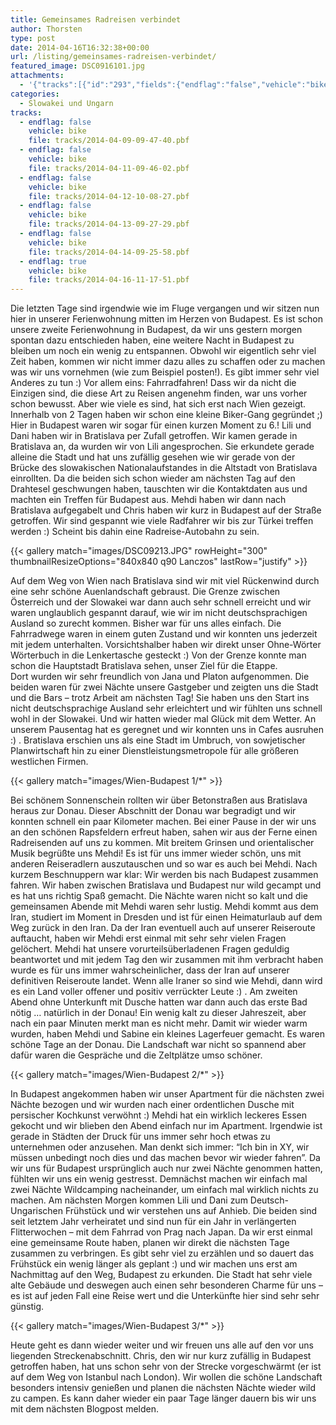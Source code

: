 ```yaml
---
title: Gemeinsames Radreisen verbindet
author: Thorsten
type: post
date: 2014-04-16T16:32:38+00:00
url: /listing/gemeinsames-radreisen-verbindet/
featured_image: DSC0916101.jpg
attachments:
  - '{"tracks":[{"id":"293","fields":{"endflag":"false","vehicle":"bike"}},{"id":"294","fields":{"endflag":"false","vehicle":"bike"}},{"id":"295","fields":{"endflag":"false","vehicle":"bike"}},{"id":"296","fields":{"endflag":"false","vehicle":"bike"}},{"id":"297","fields":{"endflag":"false","vehicle":"bike"}},{"id":"298","fields":{"endflag":"true","vehicle":"bike"}}]}'
categories:
  - Slowakei und Ungarn
tracks:
  - endflag: false
    vehicle: bike
    file: tracks/2014-04-09-09-47-40.pbf
  - endflag: false
    vehicle: bike
    file: tracks/2014-04-11-09-46-02.pbf
  - endflag: false
    vehicle: bike
    file: tracks/2014-04-12-10-08-27.pbf
  - endflag: false
    vehicle: bike
    file: tracks/2014-04-13-09-27-29.pbf
  - endflag: false
    vehicle: bike
    file: tracks/2014-04-14-09-25-58.pbf
  - endflag: true
    vehicle: bike
    file: tracks/2014-04-16-11-17-51.pbf
---
```

Die letzten Tage sind irgendwie wie im Fluge vergangen und wir sitzen nun hier in unserer Ferienwohnung mitten im Herzen von Budapest. Es ist schon unsere zweite Ferienwohnung in Budapest, da wir uns gestern morgen spontan dazu entschieden haben, eine weitere Nacht in Budapest zu bleiben um noch ein wenig zu entspannen. Obwohl wir eigentlich sehr viel Zeit haben, kommen wir nicht immer dazu alles zu schaffen oder zu machen was wir uns vornehmen (wie zum Beispiel posten!). Es gibt immer sehr viel Anderes zu tun :) Vor allem eins: Fahrradfahren! Dass wir da nicht die Einzigen sind, die diese Art zu Reisen angenehm finden, war uns vorher schon bewusst. Aber wie viele es sind, hat sich erst nach Wien gezeigt. Innerhalb von 2 Tagen haben wir schon eine kleine Biker-Gang gegründet ;) Hier in Budapest waren wir sogar für einen kurzen Moment zu 6.! Lili und Dani haben wir in Bratislava per Zufall getroffen. Wir kamen gerade in Bratislava an, da wurden wir von Lili angesprochen. Sie erkundete gerade alleine die Stadt und hat uns zufällig gesehen wie wir gerade von der Brücke des slowakischen Nationalaufstandes in die Altstadt von Bratislava einrollten. Da die beiden sich schon wieder am nächsten Tag auf den Drahtesel geschwungen haben, tauschten wir die Kontaktdaten aus und machten ein Treffen für Budapest aus. Mehdi haben wir dann nach Bratislava aufgegabelt und Chris haben wir kurz in Budapest auf der Straße getroffen. Wir sind gespannt wie viele Radfahrer wir bis zur Türkei treffen werden :) Scheint bis dahin eine Radreise-Autobahn zu sein.

{{< gallery match="images/DSC09213.JPG" rowHeight="300" thumbnailResizeOptions="840x840 q90 Lanczos" lastRow="justify" >}}

Auf dem Weg von Wien nach Bratislava sind wir mit viel Rückenwind durch eine sehr schöne Auenlandschaft gebraust. Die Grenze zwischen Österreich und der Slowakei war dann auch sehr schnell erreicht und wir waren unglaublich gespannt darauf, wie wir im nicht deutschsprachigen Ausland so zurecht kommen. Bisher war für uns alles einfach. Die Fahrradwege waren in einem guten Zustand und wir konnten uns jederzeit mit jedem unterhalten. Vorsichtshalber haben wir direkt unser Ohne-Wörter Wörterbuch in die Lenkertasche gesteckt :) Von der Grenze konnte man schon die Hauptstadt Bratislava sehen, unser Ziel für die Etappe. Dort wurden wir sehr freundlich von Jana und Platon aufgenommen. Die beiden waren für zwei Nächte unsere Gastgeber und zeigten uns die Stadt und die Bars &#8211; trotz Arbeit am nächsten Tag! Sie haben uns den Start ins nicht deutschsprachige Ausland sehr erleichtert und wir fühlten uns schnell wohl in der Slowakei. Und wir hatten wieder mal Glück mit dem Wetter. An unserem Pausentag hat es geregnet und wir konnten uns in Cafes ausruhen :) . Bratislava erschien uns als eine Stadt im Umbruch, von sowjetischer Planwirtschaft hin zu einer Dienstleistungsmetropole für alle größeren westlichen Firmen.

{{< gallery match="images/Wien-Budapest 1/*" >}}

Bei schönem Sonnenschein rollten wir über Betonstraßen aus Bratislava heraus zur Donau. Dieser Abschnitt der Donau war begradigt und wir konnten schnell ein paar Kilometer machen. Bei einer Pause in der wir uns an den schönen Rapsfeldern erfreut haben, sahen wir aus der Ferne einen Radreisenden auf uns zu kommen. Mit breitem Grinsen und orientalischer Musik begrüßte uns Mehdi! Es ist für uns immer wieder schön, uns mit anderen Reiseradlern auszutauschen und so war es auch bei Mehdi. Nach kurzem Beschnuppern war klar: Wir werden bis nach Budapest zusammen fahren. Wir haben zwischen Bratislava und Budapest nur wild gecampt und es hat uns richtig Spaß gemacht. Die Nächte waren nicht so kalt und die gemeinsamen Abende mit Mehdi waren sehr lustig. Mehdi kommt aus dem Iran, studiert im Moment in Dresden und ist für einen Heimaturlaub auf dem Weg zurück in den Iran. Da der Iran eventuell auch auf unserer Reiseroute auftaucht, haben wir Mehdi erst einmal mit sehr sehr vielen Fragen gelöchert. Mehdi hat unsere vorurteilsüberladenen Fragen geduldig beantwortet und mit jedem Tag den wir zusammen mit ihm verbracht haben wurde es für uns immer wahrscheinlicher, dass der Iran auf unserer definitiven Reiseroute landet. Wenn alle Iraner so sind wie Mehdi, dann wird es ein Land voller offener und positiv verrückter Leute :) . Am zweiten Abend ohne Unterkunft mit Dusche hatten war dann auch das erste Bad nötig &#8230; natürlich in der Donau! Ein wenig kalt zu dieser Jahreszeit, aber nach ein paar Minuten merkt man es nicht mehr. Damit wir wieder warm wurden, haben Mehdi und Sabine ein kleines Lagerfeuer gemacht. Es waren schöne Tage an der Donau. Die Landschaft war nicht so spannend aber dafür waren die Gespräche und die Zeltplätze umso schöner.

{{< gallery match="images/Wien-Budapest 2/*" >}}

In Budapest angekommen haben wir unser Apartment für die nächsten zwei Nächte bezogen und wir wurden nach einer ordentlichen Dusche mit persischer Kochkunst verwöhnt :) Mehdi hat ein wirklich leckeres Essen gekocht und wir blieben den Abend einfach nur im Apartment. Irgendwie ist gerade in Städten der Druck für uns immer sehr hoch etwas zu unternehmen oder anzusehen. Man denkt sich immer: &#8220;Ich bin in XY, wir müssen unbedingt noch dies und das machen bevor wir wieder fahren&#8221;. Da wir uns für Budapest ursprünglich auch nur zwei Nächte genommen hatten, fühlten wir uns ein wenig gestresst. Demnächst machen wir einfach mal zwei Nächte Wildcamping nacheinander, um einfach mal wirklich nichts zu machen. Am nächsten Morgen kommen Lili und Dani zum Deutsch-Ungarischen Frühstück und wir verstehen uns auf Anhieb. Die beiden sind seit letztem Jahr verheiratet und sind nun für ein Jahr in verlängerten Flitterwochen &#8211; mit dem Fahrrad von Prag nach Japan. Da wir erst einmal eine gemeinsame Route haben, planen wir direkt die nächsten Tage zusammen zu verbringen. Es gibt sehr viel zu erzählen und so dauert das Frühstück ein wenig länger als geplant :) und wir machen uns erst am Nachmittag auf den Weg, Budapest zu erkunden. Die Stadt hat sehr viele alte Gebäude und deswegen auch einen sehr besonderen Charme für uns &#8211; es ist auf jeden Fall eine Reise wert und die Unterkünfte hier sind sehr sehr günstig.

{{< gallery match="images/Wien-Budapest 3/*" >}}

Heute geht es dann wieder weiter und wir freuen uns alle auf den vor uns liegenden Streckenabschnitt. Chris, den wir nur kurz zufällig in Budapest getroffen haben, hat uns schon sehr von der Strecke vorgeschwärmt (er ist auf dem Weg von Istanbul nach London). Wir wollen die schöne Landschaft besonders intensiv genießen und planen die nächsten Nächte wieder wild zu campen. Es kann daher wieder ein paar Tage länger dauern bis wir uns mit dem nächsten Blogpost melden.